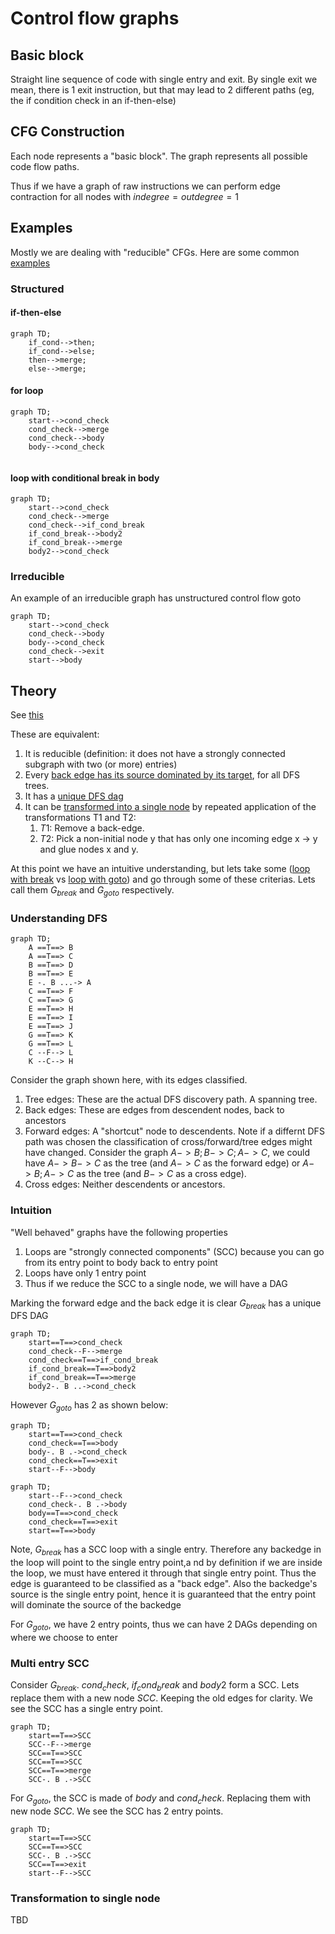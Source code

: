 # Control flow graphs

## Basic block
Straight line sequence of code with single entry and exit. By single exit we mean, there is 1 exit instruction, but that may lead to 2 different paths (eg, the if condition check in an if-then-else)

## CFG Construction
Each node represents a "basic block". The graph represents all possible code flow paths. 

Thus if we have a graph of raw instructions we can perform edge contraction for all nodes with $indegree = outdegree = 1$

## Examples

Mostly we are dealing with "reducible" CFGs. Here are some common [examples](https://en.wikipedia.org/wiki/Control-flow_graph#/media/File:Some_types_of_control_flow_graphs.svg)


### Structured

#### if-then-else
```mermaid
graph TD;
    if_cond-->then;
    if_cond-->else;
    then-->merge;
    else-->merge;
```

#### for loop
```mermaid
graph TD;
    start-->cond_check
    cond_check-->merge
    cond_check-->body
    body-->cond_check
    
```

#### loop with conditional break in body
```mermaid
graph TD;
    start-->cond_check
    cond_check-->merge
    cond_check-->if_cond_break
    if_cond_break-->body2
    if_cond_break-->merge
    body2-->cond_check
```

### Irreducible

An example of an irreducible graph has unstructured control flow goto

```mermaid
graph TD;
    start-->cond_check
    cond_check-->body
    body-->cond_check
    cond_check-->exit
    start-->body
```

## Theory
See [this](https://rgrig.blogspot.com/2009/10/dtfloatleftclearleft-summary-of-some.html)

These are equivalent:

1. It is reducible (definition: it does not have a strongly connected subgraph with two (or more) entries)
2. Every [back edge has its source dominated by its target](###Intuition), for all DFS trees.
3. It has a [unique DFS dag](###Intuition)
4. It can be [transformed into a single node](###Transformation-to-single-node) by repeated application of the transformations T1 and T2:
    1. $T1$: Remove a back-edge.
    2. $T2$: Pick a non-initial node y that has only one incoming edge x → y and glue nodes x and y.


At this point we have an intuitive understanding, but lets take some ([loop with break](####loop-with-conditional-break-in-body) vs [loop with goto](###Irreducible)) and go through some of these criterias. Lets call them $G_{break}$ and $G_{goto}$ respectively.


### Understanding DFS

```mermaid
graph TD;
    A ==T==> B
    A ==T==> C
    B ==T==> D
    B ==T==> E
    E -. B ...-> A
    C ==T==> F
    C ==T==> G
    E ==T==> H
    E ==T==> I
    E ==T==> J
    G ==T==> K
    G ==T==> L
    C --F--> L
    K --C--> H
```

Consider the graph shown here, with its edges classified.
1. Tree edges: These are the actual DFS discovery path. A spanning tree. 
2. Back edges: These are edges from descendent nodes, back to ancestors
3. Forward edges: A "shortcut" node to descendents. Note if a differnt DFS path was chosen the classification of cross/forward/tree edges might have changed. Consider the graph $A->B; B->C; A->C$, we could have $A->B->C$ as the tree (and $A->C$ as the forward edge) or $A->B; A->C$ as the tree (and $B->C$ as a cross edge).
4. Cross edges: Neither descendents or ancestors.


### Intuition

"Well behaved" graphs have the following properties
1. Loops are "strongly connected components" (SCC) because you can go from its entry point to body back to entry point
2. Loops have only 1 entry point
3. Thus if we reduce the SCC to a single node, we will have a DAG

Marking the forward edge and the back edge it is clear $G_{break}$ has a unique DFS DAG

```mermaid
graph TD;
    start==T==>cond_check
    cond_check--F-->merge
    cond_check==T==>if_cond_break
    if_cond_break==T==>body2
    if_cond_break==T==>merge
    body2-. B ..->cond_check
```

However $G_{goto}$ has 2 as shown below:

```mermaid
graph TD;
    start==T==>cond_check
    cond_check==T==>body
    body-. B .->cond_check
    cond_check==T==>exit
    start--F-->body
```

```mermaid
graph TD;
    start--F-->cond_check
    cond_check-. B .->body
    body==T==>cond_check
    cond_check==T==>exit
    start==T==>body
```

Note, $G_{break}$ has a SCC loop with a single entry. Therefore any backedge in the loop will point to the single entry point,a nd by definition if we are inside the loop, we must have entered it through that single entry point. Thus the edge is guaranteed to be classified as a "back edge". Also the backedge's source is the single entry point, hence it is guaranteed that the entry point will dominate the source of the backedge

For $G_{goto}$, we have 2 entry points, thus we can have 2 DAGs depending on where we choose to enter


### Multi entry SCC

Consider $G_{break}$. $cond_check$, $if_cond_break$ and $body2$ form a SCC. Lets replace them with a new node $SCC$. Keeping the old edges for clarity. We see the SCC has a single entry point.

```mermaid
graph TD;
    start==T==>SCC
    SCC--F-->merge
    SCC==T==>SCC
    SCC==T==>SCC
    SCC==T==>merge
    SCC-. B .->SCC
```


For $G_{goto}$, the SCC is made of $body$ and $cond_check$. Replacing them with new node $SCC$. We see the SCC has 2 entry points.
```mermaid
graph TD;
    start==T==>SCC
    SCC==T==>SCC
    SCC-. B .->SCC
    SCC==T==>exit
    start--F-->SCC
```


### Transformation to single node

TBD